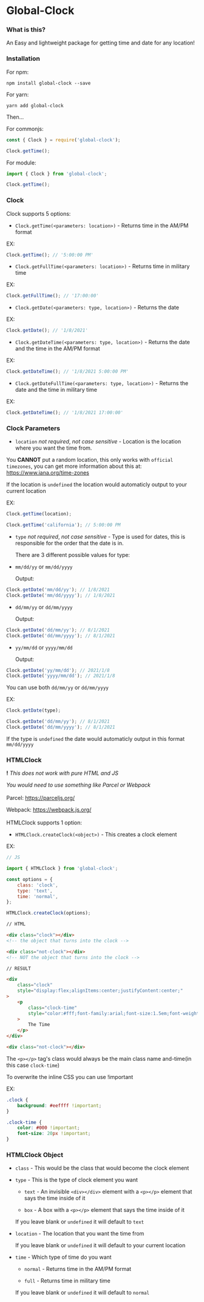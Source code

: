 # Global-Clock

### **What is this?**

An Easy and lightweight package for getting time and date for any location!

### **Installation**

For npm:

`npm install global-clock --save`

For yarn:

`yarn add global-clock`

Then...

For commonjs:

```js
const { Clock } = require('global-clock');

Clock.getTime();
```

For module:

```js
import { Clock } from 'global-clock';

Clock.getTime();
```

### **Clock**

Clock supports 5 options:

-   `Clock.getTime(<parameters: location>)` - Returns time in the AM/PM format

EX:

```js
Clock.getTime(); // '5:00:00 PM'
```

-   `Clock.getFullTime(<parameters: location>)` - Returns time in military time

EX:

```js
Clock.getFullTime(); // '17:00:00'
```

-   `Clock.getDate(<parameters: type, location>)` - Returns the date

EX:

```js
Clock.getDate(); // '1/8/2021'
```

-   `Clock.getDateTime(<parameters: type, location>)` - Returns the date and the time in the AM/PM format

EX:

```js
Clock.getDateTime(); // '1/8/2021 5:00:00 PM'
```

-   `Clock.getDateFullTime(<parameters: type, location>)` - Returns the date and the time in military time

EX:

```js
Clock.getDateTime(); // '1/8/2021 17:00:00'
```

### **Clock Parameters**

-   `location` _not required_, _not case sensitive_ - Location is the location where you want the time from.

You **CANNOT** put a random location, this only works with `official timezones`, you can get more information about this at: https://www.iana.org/time-zones

If the location is `undefined` the location would automaticly output to your current location

EX:

```js
Clock.getTime(location);

Clock.getTime('california'); // 5:00:00 PM
```

-   `type` _not required_, _not case sensitive_ - Type is used for dates, this is responsible for the order that the date is in.

    There are 3 different possible values for type:

-   `mm/dd/yy` or `mm/dd/yyyy`

    Output:

```js
Clock.getDate('mm/dd/yy'); // 1/8/2021
Clock.getDate('mm/dd/yyyy'); // 1/8/2021
```

-   `dd/mm/yy` or `dd/mm/yyyy`

    Output:

```js
Clock.getDate('dd/mm/yy'); // 8/1/2021
Clock.getDate('dd/mm/yyyy'); // 8/1/2021
```

-   `yy/mm/dd` or `yyyy/mm/dd`

    Output:

```js
Clock.getDate('yy/mm/dd'); // 2021/1/8
Clock.getDate('yyyy/mm/dd'); // 2021/1/8
```

You can use both `dd/mm/yy` or `dd/mm/yyyy`

EX:

```js
Clock.getDate(type);

Clock.getDate('dd/mm/yy'); // 8/1/2021
Clock.getDate('dd/mm/yyyy'); // 8/1/2021
```

If the type is `undefined` the date would automaticly output in this format `mm/dd/yyyy`

### **HTMLClock**

**!** _This does not work with pure HTML and JS_

_You would need to use something like Parcel or Webpack_
<br/><br/>
Parcel: https://parceljs.org/

Webpack: https://webpack.js.org/
<br/><br/>
HTMLClock supports 1 option:

-   `HTMLClock.createClock(<object>)` - This creates a clock element

EX:

```js
// JS

import { HTMLClock } from 'global-clock';

const options = {
    class: 'clock',
    type: 'text',
    time: 'normal',
};

HTMLClock.createClock(options);
```

```html
// HTML

<div class="clock"></div>
<!-- the object that turns into the clock -->

<div class="not-clock"></div>
<!-- NOT the object that turns into the clock -->
```

```html
// RESULT

<div
    class="clock"
    style="display:flex;alignItems:center;justifyContent:center;"
>
    <p
        class="clock-time"
        style="color:#fff;font-family:arial;font-size:1.5em;font-weight:200;"
    >
        The Time
    </p>
</div>

<div class="not-clock"></div>
```

The `<p></p>` tag's class would always be the main class name and-time(in this case `clock-time`)

To overwrite the inline CSS you can use !important

EX:

```css
.clock {
    background: #eeffff !important;
}

.clock-time {
    color: #000 !important;
    font-size: 20px !important;
}
```

### **HTMLClock Object**

-   `class` - This would be the class that would become the clock element

-   `type` - This is the type of clock element you want

    -   `text` - An invisible `<div></div>` element with a `<p></p>` element that says the time inside of it

    -   `box` - A box with a `<p></p>` element that says the time inside of it

    If you leave blank or `undefined` it will default to `text`

-   `location` - The location that you want the time from

    If you leave blank or `undefined` it will default to your current location

-   `time` - Which type of time do you want

    -   `normal` - Returns time in the AM/PM format

    -   `full` - Returns time in military time

    If you leave blank or `undefined` it will default to `normal`
